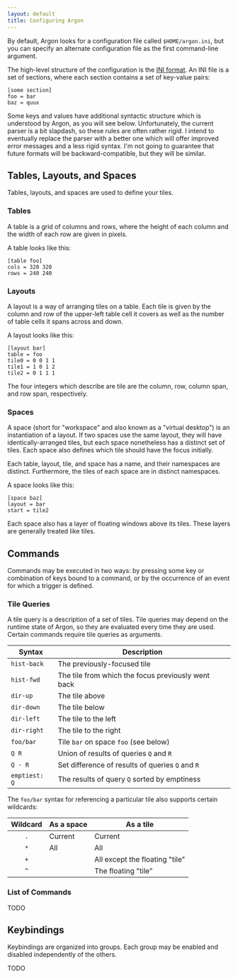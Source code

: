 ```yaml
---
layout: default
title: Configuring Argon
---
```


By default, Argon looks for a configuration file called `$HOME/argon.ini`,
but you can specify an alternate configuration file as the first command-line
argument.

The high-level structure of the configuration is the
[INI format](http://en.wikipedia.org/wiki/INI_file). An INI file is a
set of sections, where each section contains a set of key-value pairs:

    [some section]
    foo = bar
    baz = quux

Some keys and values have additional syntactic structure which is understood
by Argon, as you will see below. Unfortunately, the current parser is a bit
slapdash, so these rules are often rather rigid. I intend to eventually
replace the parser with a better one which will offer improved error messages
and a less rigid syntax. I'm not going to guarantee that future formats will
be backward-compatible, but they will be similar.


## Tables, Layouts, and Spaces ##

Tables, layouts, and spaces are used to define your tiles.

### Tables ###

A table is a grid of columns and rows, where the height of each column and the
width of each row are given in pixels.

A table looks like this:

    [table foo]
    cols = 320 320
    rows = 240 240

### Layouts ###

A layout is a way of arranging tiles on a table. Each tile is given by the
column and row of the upper-left table cell it covers as well as the number
of table cells it spans across and down.

A layout looks like this:

    [layout bar]
    table = foo
    tile0 = 0 0 1 1
    tile1 = 1 0 1 2
    tile2 = 0 1 1 1

The four integers which describe are tile are the column, row, column span,
and row span, respectively.

### Spaces ###

A space (short for "workspace" and also known as a "virtual desktop") is an
instantiation of a layout. If two spaces use the same layout, they will have
identically-arranged tiles, but each space nonetheless has a distinct set of
tiles. Each space also defines which tile should have the focus initially.

Each table, layout, tile, and space has a name, and their namespaces are
distinct. Furthermore, the tiles of each space are in distinct namespaces.

A space looks like this:

    [space baz]
    layout = bar
    start = tile2

Each space also has a layer of floating windows above its tiles. These layers
are generally treated like tiles.

## Commands ##

Commands may be executed in two ways: by pressing some key or combination of
keys bound to a command, or by the occurrence of an event for which a
trigger is defined.

### Tile Queries ###

A tile query is a description of a set of tiles. Tile queries may depend on
the runtime state of Argon, so they are evaluated every time they are used.
Certain commands require tile queries as arguments.

Syntax        | Description
--------------|-------------------
`hist-back`   | The previously-focused tile
`hist-fwd`    | The tile from which the focus previously went back
`dir-up`      | The tile above
`dir-down`    | The tile below
`dir-left`    | The tile to the left
`dir-right`   | The tile to the right
`foo/bar`     | Tile `bar` on space `foo` (see below)
`Q R`         | Union of results of queries `Q` and `R`
`Q - R`       | Set difference of results of queries `Q` and `R`
`emptiest: Q` | The results of query `Q` sorted by emptiness

The `foo/bar` syntax for referencing a particular tile also supports
certain wildcards:

Wildcard | As a space | As a tile
:-------:|------------|---------------------
`.`      | Current    | Current
`*`      | All        | All
`+`      |            | All except the floating "tile"
`^`      |            | The floating "tile"

### List of Commands ###

TODO

## Keybindings ##

Keybindings are organized into groups. Each group may be enabled and
disabled independently of the others.

TODO

